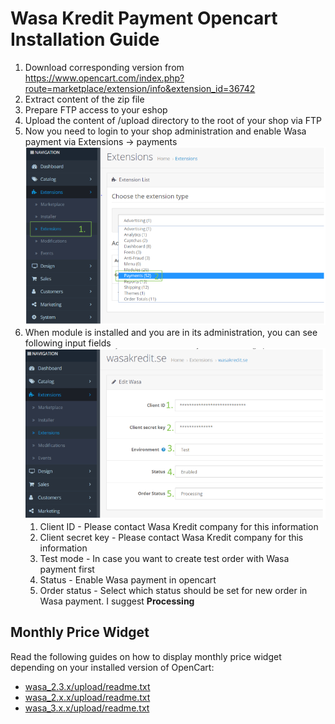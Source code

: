 # Wasa Kredit Payment Opencart Installation Guide

1. Download corresponding version from <https://www.opencart.com/index.php?route=marketplace/extension/info&extension_id=36742>
2. Extract content of the zip file
3. Prepare FTP access to your eshop
4. Upload the content of /upload directory to the root of your shop via FTP
5. Now you need to login to your shop administration and enable Wasa payment via Extensions -> payments
![Extensions picture](extensions_payments.png)
6. When module is installed and you are in its administration, you can see following input fields
![Input fields picture](inputfields_edit_wasa.png)
   1. Client ID - Please contact Wasa Kredit company for this information
   2. Client secret key - Please contact Wasa Kredit company for this information
   3. Test mode - In case you want to create test order with Wasa payment first
   4. Status - Enable Wasa payment in opencart
   5. Order status - Select which status should be set for new order in Wasa payment. I suggest **Processing**

## Monthly Price Widget

Read the following guides on how to display monthly price widget depending on your installed version of OpenCart:
- [wasa\_2.3.x/upload/readme.txt](wasa_2.3.x/upload/readme.txt)
- [wasa\_2.x.x/upload/readme.txt](wasa_2.x.x/upload/readme.txt)
- [wasa\_3.x.x/upload/readme.txt](wasa_3.x.x/upload/readme.txt)
